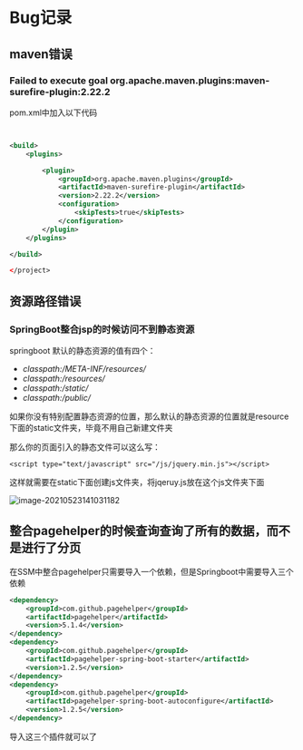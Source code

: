 # Bug记录



## maven错误

### Failed to execute goal org.apache.maven.plugins:maven-surefire-plugin:2.22.2

pom.xml中加入以下代码

```xml


<build>
    <plugins>

        <plugin>
            <groupId>org.apache.maven.plugins</groupId>
            <artifactId>maven-surefire-plugin</artifactId>
            <version>2.22.2</version>
            <configuration>
                <skipTests>true</skipTests>
            </configuration>
        </plugin>
    </plugins>

</build>

</project>

```





## 资源路径错误

### SpringBoot整合jsp的时候访问不到静态资源

springboot 默认的静态资源的值有四个：

- *classpath:/META-INF/resources/*
- *classpath:/resources/*
- *classpath:/static/*
- *classpath:/public/*

如果你没有特别配置静态资源的位置，那么默认的静态资源的位置就是resource 下面的static文件夹，毕竟不用自己新建文件夹

那么你的页面引入的静态文件可以这么写：

` <script type="text/javascript" src="/js/jquery.min.js"></script> `

这样就需要在static下面创建js文件夹，将jqeruy.js放在这个js文件夹下面

![image-20210523141031182](R:\GITHUB\MyNotes\_Typora\Java_Web\SpringBoot2\BugRecord.imgs\image-20210523141031182.png)



## 整合pagehelper的时候查询查询了所有的数据，而不是进行了分页

在SSM中整合pagehelper只需要导入一个依赖，但是Springboot中需要导入三个依赖

```xml
<dependency>
    <groupId>com.github.pagehelper</groupId>
    <artifactId>pagehelper</artifactId>
    <version>5.1.4</version>
</dependency>
<dependency>
    <groupId>com.github.pagehelper</groupId>
    <artifactId>pagehelper-spring-boot-starter</artifactId>
    <version>1.2.5</version>
</dependency>
<dependency>
    <groupId>com.github.pagehelper</groupId>
    <artifactId>pagehelper-spring-boot-autoconfigure</artifactId>
    <version>1.2.5</version>
</dependency>
```

导入这三个插件就可以了



